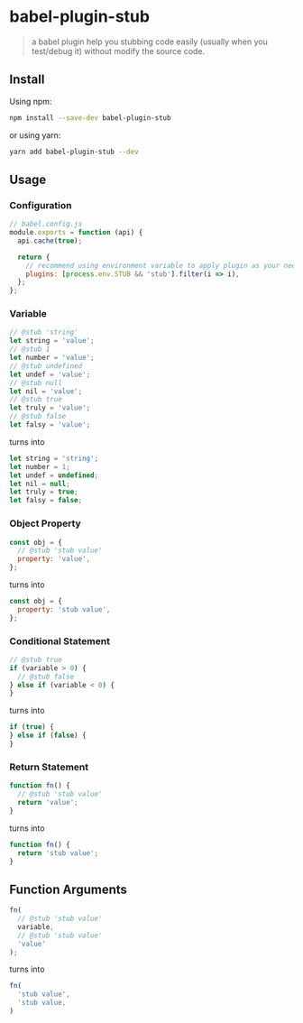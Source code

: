 # babel-plugin-stub

> a babel plugin help you stubbing code easily (usually when you test/debug it) without modify the source code.

## Install

Using npm:

```bash
npm install --save-dev babel-plugin-stub
```

or using yarn:

```bash
yarn add babel-plugin-stub --dev
```

## Usage

### Configuration

```js
// babel.config.js
module.exports = function (api) {
  api.cache(true);

  return {
    // recommend using environment variable to apply plugin as your need.
    plugins: [process.env.STUB && 'stub'].filter(i => i),
  };
};
```

### Variable

```js
// @stub 'string'
let string = 'value';
// @stub 1
let number = 'value';
// @stub undefined
let undef = 'value';
// @stub null
let nil = 'value';
// @stub true
let truly = 'value';
// @stub false
let falsy = 'value';
```

turns into

```js
let string = 'string';
let number = 1;
let undef = undefined;
let nil = null;
let truly = true;
let falsy = false;
```

### Object Property

```js
const obj = {
  // @stub 'stub value'
  property: 'value',
};
```

turns into

```js
const obj = {
  property: 'stub value',
};
```

### Conditional Statement

```js
// @stub true
if (variable > 0) {
  // @stub false
} else if (variable < 0) {
}
```

turns into

```js
if (true) {
} else if (false) {
}
```

### Return Statement

```js
function fn() {
  // @stub 'stub value'
  return 'value';
}
```

turns into

```js
function fn() {
  return 'stub value';
}
```

## Function Arguments

```js
fn(
  // @stub 'stub value'
  variable,
  // @stub 'stub value'
  'value'
);
```

turns into

```js
fn(
  'stub value',
  'stub value,
)
```
